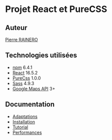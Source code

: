 # Projet React et PureCSS

## Auteur

[Pierre RAINERO](pierre.rainero@hotmail.fr)

## Technologies utilisées

- [npm](https://www.npmjs.com/) 6.4.1
- [React](https://reactjs.org/) 16.5.2
- [PureCss](https://purecss.io/) 1.0.0
- [Sass](https://sass-lang.com/guide) 4.9.3
- [Google Maps API](https://cloud.google.com/maps-platform/) 3+

## Documentation

- [Adaptations](./doc/Adaptations.pdf)
- [Installation](./doc/installation.md)
- [Tutorial](./doc/Tuto.pdf)
- [Performances](./doc/Performances.pdf)